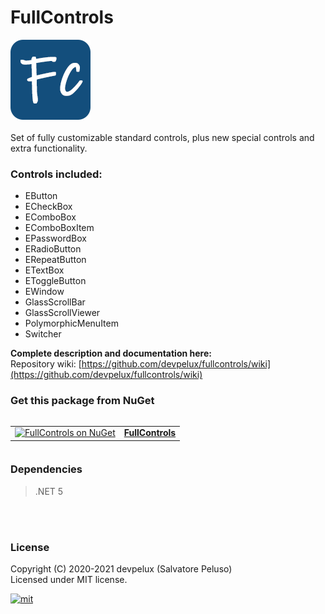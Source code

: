 # FullControls  
![FullControls](https://raw.githubusercontent.com/devpelux/fullcontrols/main/FullControls/Icons/FullControls.png)  
<br>
Set of fully customizable standard controls, plus new special controls and extra functionality.  

### Controls included:  
+ EButton  
+ ECheckBox  
+ EComboBox  
+ EComboBoxItem  
+ EPasswordBox  
+ ERadioButton  
+ ERepeatButton  
+ ETextBox  
+ EToggleButton  
+ EWindow  
+ GlassScrollBar  
+ GlassScrollViewer  
+ PolymorphicMenuItem  
+ Switcher  

**Complete description and documentation here:**  
Repository wiki: [https://github.com/devpelux/fullcontrols/wiki](https://github.com/devpelux/fullcontrols/wiki)

### Get this package from NuGet  
<table align="left">
  <tr>
    <td align="center">
      <a href="https://www.nuget.org/packages/FullControls">
        <img src="https://upload.wikimedia.org/wikipedia/commons/2/25/NuGet_project_logo.svg" height="48px" alt="FullControls on NuGet"></img>
      </a>
    </td>
    <td align="center">
      <a href="https://www.nuget.org/packages/FullControls">
        <b>FullControls</b>
      </a>
    </td>
  </tr>
</table>

<br><br><br>
### Dependencies
> .NET 5


<br><br>
### License
Copyright (C) 2020-2021 devpelux (Salvatore Peluso)  
Licensed under MIT license.   

[![mit](https://upload.wikimedia.org/wikipedia/commons/thumb/0/0c/MIT_logo.svg/64px-MIT_logo.svg.png "Licensed under MIT license")](https://github.com/devpelux/fullcontrols/blob/main/LICENSE)
